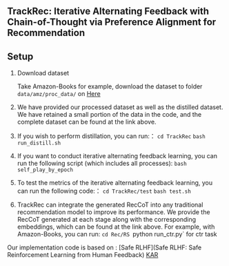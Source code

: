 ## TrackRec: Iterative Alternating Feedback with Chain-of-Thought via Preference Alignment for Recommendation

## Setup

1. Download dataset
   
   Take Amazon-Books for example, download the dataset to folder `data/amz/proc_data/` on [Here]([https://drive.google.com/drive/folders/1OdL6JPq_UZUSCO3skAIX3NOxF81goB3F?usp=sharing](https://drive.google.com/drive/folders/1hZHRhdNC9espzom_ySpXH7EA78njZfci?usp=drive_link))

2. We have provided our processed dataset as well as the distilled dataset. We have retained a small portion of the data in the code, and the complete dataset can be found at the link above.

3. If you wish to perform distillation, you can run:：
     `cd TrackRec`
     `bash run_distill.sh`
   
4. If you want to conduct iterative alternating feedback learning, you can run the following script (which includes all processes):
     `bash self_play_by_epoch`

5. To test the metrics of the iterative alternating feedback learning, you can run the following code:：
     `cd TrackRec/test`
     `bash test.sh`

6. TrackRec can integrate the generated RecCoT into any traditional recommendation model to improve its performance. We provide the RecCoT generated at each stage along with the corresponding embeddings, which can be found at the link above.
    For example, with Amazon-Books, you can run:
     `cd Rec/RS
     `python run_ctr.py` for ctr task

Our implementation code is based on : 
[Safe RLHF](Safe RLHF: Safe Reinforcement Learning from Human Feedback)
[KAR](https://github.com/YunjiaXi/Open-World-Knowledge-Augmented-Recommendation/tree/main)
